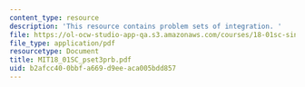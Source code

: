 ```yaml
---
content_type: resource
description: 'This resource contains problem sets of integration. '
file: https://ol-ocw-studio-app-qa.s3.amazonaws.com/courses/18-01sc-single-variable-calculus-fall-2010/b2afcc400bbfa669d9eeaca005bdd857_MIT18_01SC_pset3prb.pdf
file_type: application/pdf
resourcetype: Document
title: MIT18_01SC_pset3prb.pdf
uid: b2afcc40-0bbf-a669-d9ee-aca005bdd857
---
```

